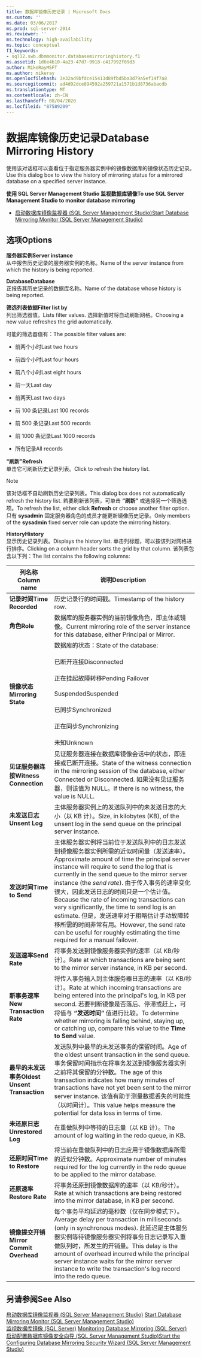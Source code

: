 ```yaml
---
title: 数据库镜像历史记录 | Microsoft Docs
ms.custom: ''
ms.date: 03/06/2017
ms.prod: sql-server-2014
ms.reviewer: ''
ms.technology: high-availability
ms.topic: conceptual
f1_keywords:
- sql12.swb.dbmmonitor.databasemirroringhistory.f1
ms.assetid: 1d6e4b10-4a23-47d7-9918-c417992f09d3
author: MikeRayMSFT
ms.author: mikeray
ms.openlocfilehash: 3e32ad9bfdce15413d89fbd5ba3d79a5ef14f7a8
ms.sourcegitcommit: ad4d92dce894592a259721a1571b1d8736abacdb
ms.translationtype: MT
ms.contentlocale: zh-CN
ms.lasthandoff: 08/04/2020
ms.locfileid: "87589209"
---
```

# <a name="database-mirroring-history"></a><span data-ttu-id="5fb0e-102">数据库镜像历史记录</span><span class="sxs-lookup"><span data-stu-id="5fb0e-102">Database Mirroring History</span></span>
  <span data-ttu-id="5fb0e-103">使用该对话框可以查看位于指定服务器实例中的镜像数据库的镜像状态历史记录。</span><span class="sxs-lookup"><span data-stu-id="5fb0e-103">Use this dialog box to view the history of mirroring status for a mirrored database on a specified server instance.</span></span>  
  
 <span data-ttu-id="5fb0e-104">**使用 SQL Server Management Studio 监视数据库镜像**</span><span class="sxs-lookup"><span data-stu-id="5fb0e-104">**To use SQL Server Management Studio to monitor database mirroring**</span></span>  
  
-   [<span data-ttu-id="5fb0e-105">启动数据库镜像监视器 (SQL Server Management Studio)</span><span class="sxs-lookup"><span data-stu-id="5fb0e-105">Start Database Mirroring Monitor &#40;SQL Server Management Studio&#41;</span></span>](../database-mirroring/start-database-mirroring-monitor-sql-server-management-studio.md)  
  
## <a name="options"></a><span data-ttu-id="5fb0e-106">选项</span><span class="sxs-lookup"><span data-stu-id="5fb0e-106">Options</span></span>  
 <span data-ttu-id="5fb0e-107">**服务器实例**</span><span class="sxs-lookup"><span data-stu-id="5fb0e-107">**Server instance**</span></span>  
 <span data-ttu-id="5fb0e-108">从中报告历史记录的服务器实例的名称。</span><span class="sxs-lookup"><span data-stu-id="5fb0e-108">Name of the server instance from which the history is being reported.</span></span>  
  
 <span data-ttu-id="5fb0e-109">**Database**</span><span class="sxs-lookup"><span data-stu-id="5fb0e-109">**Database**</span></span>  
 <span data-ttu-id="5fb0e-110">正报告其历史记录的数据库名称。</span><span class="sxs-lookup"><span data-stu-id="5fb0e-110">Name of the database whose history is being reported.</span></span>  
  
 <span data-ttu-id="5fb0e-111">**筛选列表依据**</span><span class="sxs-lookup"><span data-stu-id="5fb0e-111">**Filter list by**</span></span>  
 <span data-ttu-id="5fb0e-112">列出筛选器值。</span><span class="sxs-lookup"><span data-stu-id="5fb0e-112">Lists filter values.</span></span> <span data-ttu-id="5fb0e-113">选择新值时将自动刷新网格。</span><span class="sxs-lookup"><span data-stu-id="5fb0e-113">Choosing a new value refreshes the grid automatically.</span></span>  
  
 <span data-ttu-id="5fb0e-114">可能的筛选器值有：</span><span class="sxs-lookup"><span data-stu-id="5fb0e-114">The possible filter values are:</span></span>  
  
-   <span data-ttu-id="5fb0e-115">前两个小时</span><span class="sxs-lookup"><span data-stu-id="5fb0e-115">Last two hours</span></span>  
  
-   <span data-ttu-id="5fb0e-116">前四个小时</span><span class="sxs-lookup"><span data-stu-id="5fb0e-116">Last four hours</span></span>  
  
-   <span data-ttu-id="5fb0e-117">前八个小时</span><span class="sxs-lookup"><span data-stu-id="5fb0e-117">Last eight hours</span></span>  
  
-   <span data-ttu-id="5fb0e-118">前一天</span><span class="sxs-lookup"><span data-stu-id="5fb0e-118">Last day</span></span>  
  
-   <span data-ttu-id="5fb0e-119">前两天</span><span class="sxs-lookup"><span data-stu-id="5fb0e-119">Last two days</span></span>  
  
-   <span data-ttu-id="5fb0e-120">前 100 条记录</span><span class="sxs-lookup"><span data-stu-id="5fb0e-120">Last 100 records</span></span>  
  
-   <span data-ttu-id="5fb0e-121">前 500 条记录</span><span class="sxs-lookup"><span data-stu-id="5fb0e-121">Last 500 records</span></span>  
  
-   <span data-ttu-id="5fb0e-122">前 1000 条记录</span><span class="sxs-lookup"><span data-stu-id="5fb0e-122">Last 1000 records</span></span>  
  
-   <span data-ttu-id="5fb0e-123">所有记录</span><span class="sxs-lookup"><span data-stu-id="5fb0e-123">All records</span></span>  
  
 <span data-ttu-id="5fb0e-124">**“刷新”**</span><span class="sxs-lookup"><span data-stu-id="5fb0e-124">**Refresh**</span></span>  
 <span data-ttu-id="5fb0e-125">单击它可刷新历史记录列表。</span><span class="sxs-lookup"><span data-stu-id="5fb0e-125">Click to refresh the history list.</span></span>  
  
> [!NOTE]  
>  <span data-ttu-id="5fb0e-126">该对话框不自动刷新历史记录列表。</span><span class="sxs-lookup"><span data-stu-id="5fb0e-126">This dialog box does not automatically refresh the history list.</span></span> <span data-ttu-id="5fb0e-127">若要刷新该列表，可单击 **“刷新”** 或选择另一个筛选选项。</span><span class="sxs-lookup"><span data-stu-id="5fb0e-127">To refresh the list, either click **Refresh** or choose another filter option.</span></span> <span data-ttu-id="5fb0e-128">只有 **sysadmin** 固定服务器角色的成员才能更新镜像历史记录。</span><span class="sxs-lookup"><span data-stu-id="5fb0e-128">Only members of the **sysadmin** fixed server role can update the mirroring history.</span></span>  
  
 <span data-ttu-id="5fb0e-129">**History**</span><span class="sxs-lookup"><span data-stu-id="5fb0e-129">**History**</span></span>  
 <span data-ttu-id="5fb0e-130">显示历史记录列表。</span><span class="sxs-lookup"><span data-stu-id="5fb0e-130">Displays the history list.</span></span> <span data-ttu-id="5fb0e-131">单击列标题，可以按该列对网格进行排序。</span><span class="sxs-lookup"><span data-stu-id="5fb0e-131">Clicking on a column header sorts the grid by that column.</span></span> <span data-ttu-id="5fb0e-132">该列表包含以下列：</span><span class="sxs-lookup"><span data-stu-id="5fb0e-132">The list contains the following columns:</span></span>  
  
|<span data-ttu-id="5fb0e-133">列名称</span><span class="sxs-lookup"><span data-stu-id="5fb0e-133">Column name</span></span>|<span data-ttu-id="5fb0e-134">说明</span><span class="sxs-lookup"><span data-stu-id="5fb0e-134">Description</span></span>|  
|-----------------|-----------------|  
|<span data-ttu-id="5fb0e-135">**记录时间**</span><span class="sxs-lookup"><span data-stu-id="5fb0e-135">**Time Recorded**</span></span>|<span data-ttu-id="5fb0e-136">历史记录行的时间戳。</span><span class="sxs-lookup"><span data-stu-id="5fb0e-136">Timestamp of the history row.</span></span>|  
|<span data-ttu-id="5fb0e-137">**角色**</span><span class="sxs-lookup"><span data-stu-id="5fb0e-137">**Role**</span></span>|<span data-ttu-id="5fb0e-138">数据库的服务器实例的当前镜像角色，即主体或镜像。</span><span class="sxs-lookup"><span data-stu-id="5fb0e-138">Current mirroring role of the server instance for this database, either Principal or Mirror.</span></span>|  
|<span data-ttu-id="5fb0e-139">**镜像状态**</span><span class="sxs-lookup"><span data-stu-id="5fb0e-139">**Mirroring State**</span></span>|<span data-ttu-id="5fb0e-140">数据库的状态：</span><span class="sxs-lookup"><span data-stu-id="5fb0e-140">State of the database:</span></span><br /><br /> <span data-ttu-id="5fb0e-141">已断开连接</span><span class="sxs-lookup"><span data-stu-id="5fb0e-141">Disconnected</span></span><br /><br /> <span data-ttu-id="5fb0e-142">正在挂起故障转移</span><span class="sxs-lookup"><span data-stu-id="5fb0e-142">Pending Failover</span></span><br /><br /> <span data-ttu-id="5fb0e-143">Suspended</span><span class="sxs-lookup"><span data-stu-id="5fb0e-143">Suspended</span></span><br /><br /> <span data-ttu-id="5fb0e-144">已同步</span><span class="sxs-lookup"><span data-stu-id="5fb0e-144">Synchronized</span></span><br /><br /> <span data-ttu-id="5fb0e-145">正在同步</span><span class="sxs-lookup"><span data-stu-id="5fb0e-145">Synchronizing</span></span><br /><br /> <span data-ttu-id="5fb0e-146">未知</span><span class="sxs-lookup"><span data-stu-id="5fb0e-146">Unknown</span></span>|  
|<span data-ttu-id="5fb0e-147">**见证服务器连接**</span><span class="sxs-lookup"><span data-stu-id="5fb0e-147">**Witness Connection**</span></span>|<span data-ttu-id="5fb0e-148">见证服务器连接在数据库镜像会话中的状态，即连接或已断开连接。</span><span class="sxs-lookup"><span data-stu-id="5fb0e-148">State of the witness connection in the mirroring session of the database, either Connected or Disconnected.</span></span> <span data-ttu-id="5fb0e-149">如果没有见证服务器，则该值为 NULL。</span><span class="sxs-lookup"><span data-stu-id="5fb0e-149">If there is no witness, the value is NULL.</span></span>|  
|<span data-ttu-id="5fb0e-150">**未发送日志**</span><span class="sxs-lookup"><span data-stu-id="5fb0e-150">**Unsent Log**</span></span>|<span data-ttu-id="5fb0e-151">主体服务器实例上的发送队列中的未发送日志的大小（以 KB 计）。</span><span class="sxs-lookup"><span data-stu-id="5fb0e-151">Size, in kilobytes (KB), of the unsent log in the send queue on the principal server instance.</span></span>|  
|<span data-ttu-id="5fb0e-152">**发送时间**</span><span class="sxs-lookup"><span data-stu-id="5fb0e-152">**Time to Send**</span></span>|<span data-ttu-id="5fb0e-153">主体服务器实例将当前位于发送队列中的日志发送到镜像服务器实例所需的近似时间量（发送速率）。</span><span class="sxs-lookup"><span data-stu-id="5fb0e-153">Approximate amount of time the principal server instance will require to send the log that is currently in the send queue to the mirror server instance (the *send rate*).</span></span> <span data-ttu-id="5fb0e-154">由于传入事务的速率变化很大，因此发送日志的时间只是一个估计值。</span><span class="sxs-lookup"><span data-stu-id="5fb0e-154">Because the rate of incoming transactions can vary significantly, the time to send log is an estimate.</span></span> <span data-ttu-id="5fb0e-155">但是，发送速率对于粗略估计手动故障转移所需的时间非常有用。</span><span class="sxs-lookup"><span data-stu-id="5fb0e-155">However, the send rate can be useful for roughly estimating the time required for a manual failover.</span></span>|  
|<span data-ttu-id="5fb0e-156">**发送速率**</span><span class="sxs-lookup"><span data-stu-id="5fb0e-156">**Send Rate**</span></span>|<span data-ttu-id="5fb0e-157">将事务发送到镜像服务器实例的速率（以 KB/秒计）。</span><span class="sxs-lookup"><span data-stu-id="5fb0e-157">Rate at which transactions are being sent to the mirror server instance, in KB per second.</span></span>|  
|<span data-ttu-id="5fb0e-158">**新事务速率**</span><span class="sxs-lookup"><span data-stu-id="5fb0e-158">**New Transaction Rate**</span></span>|<span data-ttu-id="5fb0e-159">将传入事务输入到主体服务器日志的速率（以 KB/秒计）。</span><span class="sxs-lookup"><span data-stu-id="5fb0e-159">Rate at which incoming transactions are being entered into the principal's log, in KB per second.</span></span> <span data-ttu-id="5fb0e-160">若要判断镜像是否落后、停滞或赶上，可将值与 **“发送时间”** 值进行比较。</span><span class="sxs-lookup"><span data-stu-id="5fb0e-160">To determine whether mirroring is falling behind, staying up, or catching up, compare this value to the **Time to Send** value.</span></span>|  
|<span data-ttu-id="5fb0e-161">**最早的未发送事务**</span><span class="sxs-lookup"><span data-stu-id="5fb0e-161">**Oldest Unsent Transaction**</span></span>|<span data-ttu-id="5fb0e-162">发送队列中最早的未发送事务的保留时间。</span><span class="sxs-lookup"><span data-stu-id="5fb0e-162">Age of the oldest unsent transaction in the send queue.</span></span> <span data-ttu-id="5fb0e-163">事务保留时间指示在将事务发送到镜像服务器实例之前将其保留的分钟数。</span><span class="sxs-lookup"><span data-stu-id="5fb0e-163">The age of this transaction indicates how many minutes of transactions have not yet been sent to the mirror server instance.</span></span> <span data-ttu-id="5fb0e-164">该值有助于测量数据丢失的可能性（以时间计）。</span><span class="sxs-lookup"><span data-stu-id="5fb0e-164">This value helps measure the potential for data loss in terms of time.</span></span>|  
|<span data-ttu-id="5fb0e-165">**未还原日志**</span><span class="sxs-lookup"><span data-stu-id="5fb0e-165">**Unrestored Log**</span></span>|<span data-ttu-id="5fb0e-166">在重做队列中等待的日志量（以 KB 计）。</span><span class="sxs-lookup"><span data-stu-id="5fb0e-166">The amount of log waiting in the redo queue, in KB.</span></span>|  
|<span data-ttu-id="5fb0e-167">**还原时间**</span><span class="sxs-lookup"><span data-stu-id="5fb0e-167">**Time to Restore**</span></span>|<span data-ttu-id="5fb0e-168">将当前在重做队列中的日志应用于镜像数据库所需的近似分钟数。</span><span class="sxs-lookup"><span data-stu-id="5fb0e-168">Approximate number of minutes required for the log currently in the redo queue to be applied to the mirror database.</span></span>|  
|<span data-ttu-id="5fb0e-169">**还原速率**</span><span class="sxs-lookup"><span data-stu-id="5fb0e-169">**Restore Rate**</span></span>|<span data-ttu-id="5fb0e-170">将事务还原到镜像数据库的速率（以 KB/秒计）。</span><span class="sxs-lookup"><span data-stu-id="5fb0e-170">Rate at which transactions are being restored into the mirror database, in KB per second.</span></span>|  
|<span data-ttu-id="5fb0e-171">**镜像提交开销**</span><span class="sxs-lookup"><span data-stu-id="5fb0e-171">**Mirror Commit Overhead**</span></span>|<span data-ttu-id="5fb0e-172">每个事务平均延迟的毫秒数（仅在同步模式下）。</span><span class="sxs-lookup"><span data-stu-id="5fb0e-172">Average delay per transaction in milliseconds (only in synchronous modes).</span></span> <span data-ttu-id="5fb0e-173">此延迟是主体服务器实例等待镜像服务器实例将事务日志记录写入重做队列时，所发生的开销量。</span><span class="sxs-lookup"><span data-stu-id="5fb0e-173">This delay is the amount of overhead incurred while the principal server instance waits for the mirror server instance to write the transaction's log record into the redo queue.</span></span>|  
  
## <a name="see-also"></a><span data-ttu-id="5fb0e-174">另请参阅</span><span class="sxs-lookup"><span data-stu-id="5fb0e-174">See Also</span></span>  
 <span data-ttu-id="5fb0e-175">[启动数据库镜像监视器 (SQL Server Management Studio)](../database-mirroring/start-database-mirroring-monitor-sql-server-management-studio.md) </span><span class="sxs-lookup"><span data-stu-id="5fb0e-175">[Start Database Mirroring Monitor &#40;SQL Server Management Studio&#41;](../database-mirroring/start-database-mirroring-monitor-sql-server-management-studio.md) </span></span>  
 <span data-ttu-id="5fb0e-176">[监视数据库镜像 (SQL Server)](database-mirroring-sql-server.md) </span><span class="sxs-lookup"><span data-stu-id="5fb0e-176">[Monitoring Database Mirroring &#40;SQL Server&#41;](database-mirroring-sql-server.md) </span></span>  
 [<span data-ttu-id="5fb0e-177">启动配置数据库镜像安全向导 (SQL Server Management Studio)</span><span class="sxs-lookup"><span data-stu-id="5fb0e-177">Start the Configuring Database Mirroring Security Wizard &#40;SQL Server Management Studio&#41;</span></span>](start-the-configuring-database-mirroring-security-wizard.md)  
  
  
